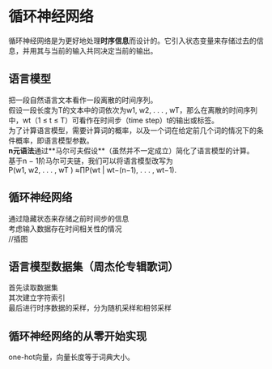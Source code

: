 # 循环神经⽹络
循环神经⽹络是为更好地处理**时序信息**而设计的。它引⼊状态变量来存储过去的信息，并⽤其与当前的输⼊共同决定当前的输出。  
## 语⾔模型
把⼀段⾃然语⾔⽂本看作⼀段离散的时间序列。  
假设⼀段⻓度为T的⽂本中的词依次为w1, w2, . . . , wT，那么在离散的时间序列中，wt（1 ≤ t ≤ T）可看作在时间步（time step）t的输出或标签。  
为了计算语⾔模型，需要计算词的概率，以及⼀个词在给定前⼏个词的情况下的条件概率，即语⾔模型参数。   
**n元语法**通过**⻢尔可夫假设**（虽然并不⼀定成⽴）简化了语⾔模型的计算。  
基于n − 1阶⻢尔可夫链，我们可以将语⾔模型改写为  
P(w1, w2, . . . , wT ) ≈∏P(wt | wt−(n−1), . . . , wt−1).  
## 循环神经⽹络
通过隐藏状态来存储之前时间步的信息  
考虑输⼊数据存在时间相关性的情况  
//插图
## 语⾔模型数据集（周杰伦专辑歌词）
首先读取数据集  
其次建立字符索引  
最后进行时序数据的采样，分为随机采样和相邻采样  
## 循环神经⽹络的从零开始实现
one-hot向量，向量⻓度等于词典⼤小。  




